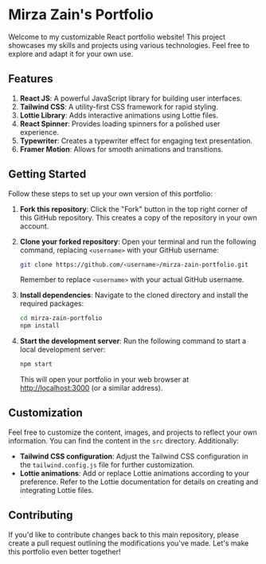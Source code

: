 # Mirza Zain's Portfolio

Welcome to my customizable React portfolio website! This project showcases my skills and projects using various technologies. Feel free to explore and adapt it for your own use.

## Features

1. **React JS**: A powerful JavaScript library for building user interfaces.
2. **Tailwind CSS**: A utility-first CSS framework for rapid styling.
3. **Lottie Library**: Adds interactive animations using Lottie files.
4. **React Spinner**: Provides loading spinners for a polished user experience.
5. **Typewriter**: Creates a typewriter effect for engaging text presentation.
6. **Framer Motion**: Allows for smooth animations and transitions.

## Getting Started

Follow these steps to set up your own version of this portfolio:

1. **Fork this repository**: Click the "Fork" button in the top right corner of this GitHub repository. This creates a copy of the repository in your own account.

2. **Clone your forked repository**: Open your terminal and run the following command, replacing `<username>` with your GitHub username:

   ```bash
   git clone https://github.com/<username>/mirza-zain-portfolio.git
   ```

   Remember to replace `<username>` with your actual GitHub username.

3. **Install dependencies**: Navigate to the cloned directory and install the required packages:

   ```bash
   cd mirza-zain-portfolio
   npm install
   ```

4. **Start the development server**: Run the following command to start a local development server:

   ```bash
   npm start
   ```

   This will open your portfolio in your web browser at [http://localhost:3000](http://localhost:3000) (or a similar address).

## Customization

Feel free to customize the content, images, and projects to reflect your own information. You can find the content in the `src` directory. Additionally:

- **Tailwind CSS configuration**: Adjust the Tailwind CSS configuration in the `tailwind.config.js` file for further customization.
- **Lottie animations**: Add or replace Lottie animations according to your preference. Refer to the Lottie documentation for details on creating and integrating Lottie files.

## Contributing

If you'd like to contribute changes back to this main repository, please create a pull request outlining the modifications you've made. Let's make this portfolio even better together!
